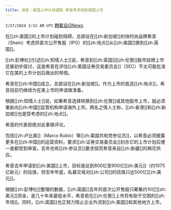 ```yaml
---
title: 消息：美国上市计划遇阻 希音考虑改到英国上市
---
```

`2/27/2024 3:52 AM UTC` [轉載自GNews](https://gnews.org/articles/2344193)

在[[zh:美国]]的上市计划碰到阻碍，总部设在[[zh:新加坡]]的快时尚品牌希音（Shein）考虑将首次公开售股（IPO）的[[zh:地点]]从[[zh:美国]]换到[[zh:英国]]。

[[zh:彭博社]]引述[[zh:知情人士]]说，希音到[[zh:英国]][[zh:伦敦]]股市挂牌上市还属初步探讨，这是希音在评估[[zh:美国证券交易委员会]]（SEC）不太可能批准它在美的上市计划后做出的举措。

希音在[[zh:中国]]成立，总部设在[[zh:新加坡]]。作为上市的首选[[zh:地点]]，希音目前仍继续为在美上市的申请做准备。

根据[[zh:知情人士]]说，如果希音选择转换到[[zh:伦敦]]或其他股市上市，就必须重新向[[zh:中国]]监管机构申请海外上市。两名之情人士称，[[zh:香港]]和[[zh:新加坡]]也是受考虑的[[zh:地点]]。

希音的代表拒绝对此事做评论。

包括[[zh:卢比奥]]（Marco Rubio）等[[zh:美国共和党参议员]]，以希音必须披露更多在[[zh:中国]]的运营资料，要求[[zh:证券交易委员会]]封杀它的上市计划后便一直都受到审查。去年也有[[zh:参议员]]要求探究希音来自[[zh:新疆]]的棉花供应。

希音去年申请到[[zh:美国]]上市，目标是达到800亿至900亿[[zh:美元]]（约1075亿新元）的估值，但去年年底，私募交易对[[zh:公司]]的估值只达500亿[[zh:美元]]。

根据[[zh:彭博社]]整理的数据，[[zh:英国]]去年的首次公开售股只筹集约10亿[[zh:美元]]资金，是几十年来最低水平，希音若在[[zh:伦敦]]上市将有助于交困的[[zh:市场]]。同时，[[zh:英国]]也正努力阻止企业外流到[[zh:美国]]和其他地方上市。
